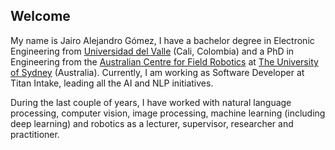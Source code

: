 ## Welcome 

My name is Jairo Alejandro Gómez, I have a bachelor degree in Electronic Engineering from [Universidad del Valle](http://www.univalle.edu.co/) (Cali, Colombia) and a PhD in Engineering from the [Australian Centre for Field Robotics](http://www.acfr.usyd.edu.au/) at [The University of Sydney](https://sydney.edu.au/) (Australia). Currently, I am working as Software Developer at Titan Intake, leading all the AI and NLP initiatives.

During the last couple of years, I have worked with natural language processing, computer vision, image processing, machine learning (including deep learning) and robotics as a lecturer, supervisor, researcher and practitioner. 
